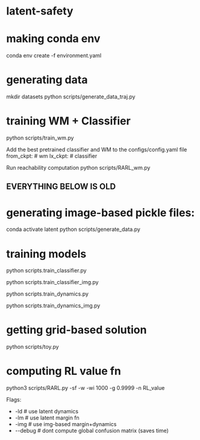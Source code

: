 # latent-safety

# making conda env
conda env create -f environment.yaml

# generating data
mkdir datasets
python scripts/generate_data_traj.py

# training WM + Classifier
python scripts/train_wm.py


Add the best pretrained classifier and WM to the configs/config.yaml file
from_ckpt: # wm
lx_ckpt: # classifier


Run reachability computation
python scripts/RARL_wm.py


## EVERYTHING BELOW IS OLD
# generating image-based pickle files:
conda activate latent
python scripts/generate_data.py

# training models
python scripts.train_classifier.py

python scripts.train_classifier_img.py

python scripts.train_dynamics.py

python scripts.train_dynamics_img.py


# getting grid-based solution
python scripts/toy.py

# computing RL value fn
python3 scripts/RARL.py  -sf -w -wi 1000 -g 0.9999 -n RL_value 


Flags:
- -ld # use latent dynamics
- -lm # use latent margin fn
- -img # use img-based margin+dynamics
- --debug # dont compute global confusion matrix (saves time)
